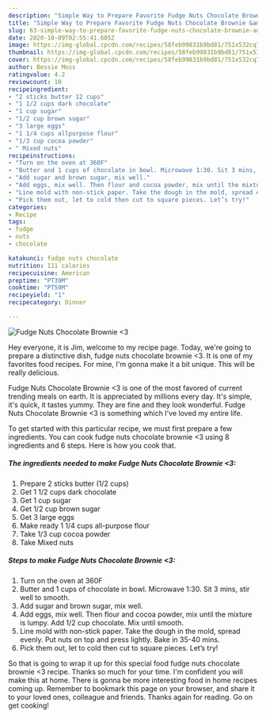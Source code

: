 ```yaml
---
description: "Simple Way to Prepare Favorite Fudge Nuts Chocolate Brownie &amp;lt;3"
title: "Simple Way to Prepare Favorite Fudge Nuts Chocolate Brownie &amp;lt;3"
slug: 63-simple-way-to-prepare-favorite-fudge-nuts-chocolate-brownie-and-lt-3
date: 2020-10-09T02:55:41.605Z
image: https://img-global.cpcdn.com/recipes/58feb99831b9bd81/751x532cq70/fudge-nuts-chocolate-brownie-3-recipe-main-photo.jpg
thumbnail: https://img-global.cpcdn.com/recipes/58feb99831b9bd81/751x532cq70/fudge-nuts-chocolate-brownie-3-recipe-main-photo.jpg
cover: https://img-global.cpcdn.com/recipes/58feb99831b9bd81/751x532cq70/fudge-nuts-chocolate-brownie-3-recipe-main-photo.jpg
author: Bessie Moss
ratingvalue: 4.2
reviewcount: 10
recipeingredient:
- "2 sticks butter 12 cups"
- "1 1/2 cups dark chocolate"
- "1 cup sugar"
- "1/2 cup brown sugar"
- "3 large eggs"
- "1 1/4 cups allpurpose flour"
- "1/3 cup cocoa powder"
- " Mixed nuts"
recipeinstructions:
- "Turn on the oven at 360F"
- "Butter and 1 cups of chocolate in bowl. Microwave 1:30. Sit 3 mins, stir well to smooth."
- "Add sugar and brown sugar, mix well."
- "Add eggs, mix well. Then flour and cocoa powder, mix until the mixture is lumpy. Add 1/2 cup chocolate. Mix until smooth."
- "Line mold with non-stick paper. Take the dough in the mold, spread evenly. Put nuts on top and press lightly. Bake in 35-40 mins."
- "Pick them out, let to cold then cut to square pieces. Let’s try!"
categories:
- Recipe
tags:
- fudge
- nuts
- chocolate

katakunci: fudge nuts chocolate 
nutrition: 111 calories
recipecuisine: American
preptime: "PT39M"
cooktime: "PT59M"
recipeyield: "1"
recipecategory: Dinner

---
```



![Fudge Nuts Chocolate Brownie &lt;3](https://img-global.cpcdn.com/recipes/58feb99831b9bd81/751x532cq70/fudge-nuts-chocolate-brownie-3-recipe-main-photo.jpg)

Hey everyone, it is Jim, welcome to my recipe page. Today, we're going to prepare a distinctive dish, fudge nuts chocolate brownie &lt;3. It is one of my favorites food recipes. For mine, I'm gonna make it a bit unique. This will be really delicious.



Fudge Nuts Chocolate Brownie &lt;3 is one of the most favored of current trending meals on earth. It is appreciated by millions every day. It's simple, it's quick, it tastes yummy. They are fine and they look wonderful. Fudge Nuts Chocolate Brownie &lt;3 is something which I've loved my entire life.


To get started with this particular recipe, we must first prepare a few ingredients. You can cook fudge nuts chocolate brownie &lt;3 using 8 ingredients and 6 steps. Here is how you cook that.

<!--inarticleads1-->

##### The ingredients needed to make Fudge Nuts Chocolate Brownie &lt;3:

1. Prepare 2 sticks butter (1/2 cups)
1. Get 1 1/2 cups dark chocolate
1. Get 1 cup sugar
1. Get 1/2 cup brown sugar
1. Get 3 large eggs
1. Make ready 1 1/4 cups all-purpose flour
1. Take 1/3 cup cocoa powder
1. Take  Mixed nuts




<!--inarticleads2-->

##### Steps to make Fudge Nuts Chocolate Brownie &lt;3:

1. Turn on the oven at 360F
1. Butter and 1 cups of chocolate in bowl. Microwave 1:30. Sit 3 mins, stir well to smooth.
1. Add sugar and brown sugar, mix well.
1. Add eggs, mix well. Then flour and cocoa powder, mix until the mixture is lumpy. Add 1/2 cup chocolate. Mix until smooth.
1. Line mold with non-stick paper. Take the dough in the mold, spread evenly. Put nuts on top and press lightly. Bake in 35-40 mins.
1. Pick them out, let to cold then cut to square pieces. Let’s try!




So that is going to wrap it up for this special food fudge nuts chocolate brownie &lt;3 recipe. Thanks so much for your time. I'm confident you will make this at home. There is gonna be more interesting food in home recipes coming up. Remember to bookmark this page on your browser, and share it to your loved ones, colleague and friends. Thanks again for reading. Go on get cooking!
